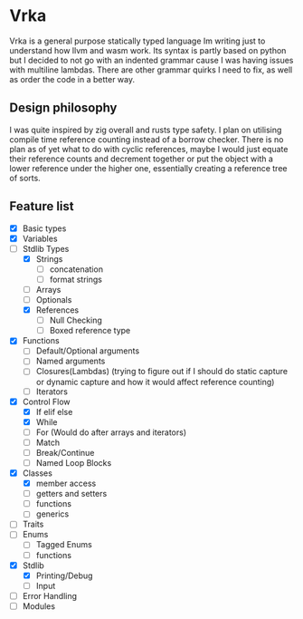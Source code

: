 # Vrka
Vrka is a general purpose statically typed language Im writing just to understand how llvm and wasm work. Its syntax is partly based on python but I decided to not go  with an indented grammar cause I was having issues with multiline lambdas. There are other grammar quirks I need to fix, as well as order the code in a better way.
## Design philosophy
I was quite inspired by zig overall and rusts type safety. I plan on utilising compile time reference counting instead of a borrow checker. There is no plan as of yet what to do with cyclic references, maybe I would just equate their reference counts and decrement together or put the object with a lower reference under the higher one, essentially creating a reference tree of sorts.
## Feature list
- [x] Basic types
- [x] Variables
- [ ] Stdlib Types
    - [x] Strings
        - [ ] concatenation
        - [ ] format strings
    - [ ] Arrays
    - [ ] Optionals
    - [x] References
        - [ ] Null Checking
        - [ ] Boxed reference type
- [x] Functions
    - [ ] Default/Optional arguments
    - [ ] Named arguments
    - [ ] Closures(Lambdas) (trying to figure out if I should do static capture or dynamic capture and how it would affect reference counting)
    - [ ] Iterators
- [x] Control Flow
    - [x] If elif else
    - [x] While
    - [ ] For (Would do after arrays and iterators)
    - [ ] Match
    - [ ] Break/Continue
    - [ ] Named Loop Blocks
- [x] Classes
    - [x] member access
    - [ ] getters and setters 
    - [ ] functions
    - [ ] generics
- [ ] Traits
- [ ] Enums
    - [ ] Tagged Enums
    - [ ] functions
- [x] Stdlib
    - [x] Printing/Debug
    - [ ] Input
- [ ] Error Handling
- [ ] Modules
